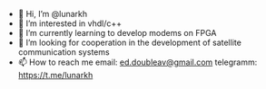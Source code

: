 - 👋 Hi, I’m @lunarkh
- 👀 I’m interested in vhdl/c++
- 🌱 I’m currently learning to develop modems on FPGA
- 💞️ I’m looking for cooperation in the development of satellite communication systems
- 📫 How to reach me email: ed.doubleav@gmail.com telegramm: https://t.me/lunarkh
